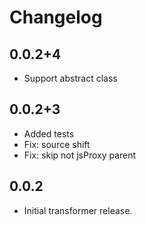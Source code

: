 # Changelog

## 0.0.2+4

- Support abstract class

## 0.0.2+3

- Added tests
- Fix: source shift
- Fix: skip not jsProxy parent

## 0.0.2

- Initial transformer release.
